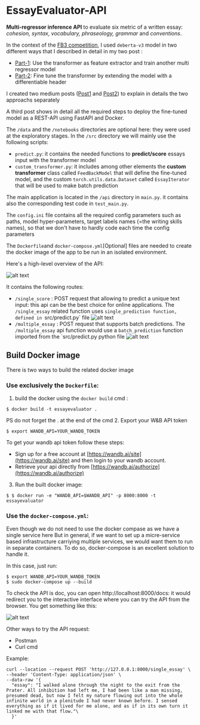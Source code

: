 # EssayEvaluator-API
**Multi-regressor inference API** to evaluate six metric of a written essay: *cohesion, syntax, vocabulary, phraseology, grammar* and *conventions*.

In the context of the [FB3 competition](https://www.kaggle.com/competitions/feedback-prize-english-language-learning), 
I used `deberta-v3` model in two different ways that I described in detail in my two post : 
* [Part-1](https://zghrib.medium.com/transformers-for-multi-regression-task-part1-transformers-as-feature-extractor-9f174ab66ce9): Use the transformer as feature extractor and train another multi regressor model
* [Part-2](https://medium.com/@zghrib/transformers-for-multi-regression-task-part2-fine-tuning-2683ef134d1c): Fine tune the transformer by extending the model with a differentiable header

I created two medium posts ([Post1](https://zghrib.medium.com/transformers-for-multi-regression-task-part1-transformers-as-feature-extractor-9f174ab66ce9) 
and [Post2](https://medium.com/@zghrib/transformers-for-multi-regression-task-part2-fine-tuning-2683ef134d1c)) to explain in details the two approachs separately

A third post shows in detail all the required steps to deploy the fine-tuned model as a REST-API using FastAPI  and Docker.

The `/data` and the `/notebooks` directories are optional here: they were used at the exploratory stages. 
In the `/src` directory we will mainly use the following scripts:
* `predict.py`: it contains the needed functions to **predict/score** essays input with the transformer model
* `custom_transformer.py`:  it includes among other elements the **custom transformer** class called `FeedBackModel` that will define the fine-tuned model, and the custom `torch.utils.data.Dataset` called `EssayIterator` that will be used to make batch prediction

The main application is located in the `/api` directory in `main.py`. it contains also the corresponding test code in `test_main.py`.

The `config.ini` file contains all the required config parameters such as paths, model hyper-parameters, target labels names (=the writing skills names), so that we don't have to  hardly code each time the config parameters

The `Dockerfile`and `docker-compose.yml`[Optional] files are needed to create the docker image of the app to be run in an isolated environment.

Here's a high-level overview of the API:

![alt text](https://rawcdn.githack.com/Athena75/EssayEvaluator-API/94fae2ba280145e60fb6d1424b4cbcf8455eba45/assets/api-workflow.png)

It contains the following routes:

* `/single_score` : POST request that allowing to predict a unique text input: this api can be the best choice for online applications. The `/single_essay` related function uses `single_prediction function, defined in `src/predict.py` file
  ![alt text](https://rawcdn.githack.com/Athena75/EssayEvaluator-API/94fae2ba280145e60fb6d1424b4cbcf8455eba45/assets/single_essay.png)
* `/multiple_essay` : POST request that supports batch predictions. The  `/multiple_essay` api function would use a `batch_prediction` function imported from the `src/predict.py python file
  ![alt text](https://rawcdn.githack.com/Athena75/EssayEvaluator-API/94fae2ba280145e60fb6d1424b4cbcf8455eba45/assets/multiple_essays.png)
## Build Docker image
There is two ways to build the related docker image 
### Use exclusively the `Dockerfile`:
 1. build the docker using the `docker build` cmd :
```
$ docker build -t essayevaluator .
```
PS do not forget the . at the end of the cmd
2. Export your W&B API token
```
$ export WANDB_API=YOUR_WANDB_TOKEN
```
To get your wandb api token follow these steps:

* Sign up for a free account at [https://wandb.ai/site](https://wandb.ai/site) and then login to your wandb account.
* Retrieve your api directly from [https://wandb.ai/authorize](https://wandb.ai/authorize)

3. Run the built docker image:

```
$ $ docker run -e "WANDB_API=$WANDB_API" -p 8000:8000 -t essayevaluator
```
### Use the `docker-compose.yml`:
Even though we do not need to use the docker compase as we have a single service here 
But in general, if we want to set up a micre-service based infrastructure carriying multiple services, 
we would want them to run in separate containers. To do so, docker-compose is an excellent solution to handle it.

In this case, just run:
```
$ export WANDB_API=YOUR_WANDB_TOKEN
$ sudo docker-compose up --build
```

To check the API is doc, you can open http://localhost:8000/docs: 
it would redirect you to the interactive interface where you can try the API from the browser. 
You get something like this:

![alt text](https://rawcdn.githack.com/Athena75/EssayEvaluator-API/94fae2ba280145e60fb6d1424b4cbcf8455eba45/assets/fastapi-doc.png)

Other ways to try the API request:

* Postman
* Curl cmd 

Example:
```
curl --location --request POST 'http://127.0.0.1:8000/single_essay' \
--header 'Content-Type: application/json' \
--data-raw '{
  "essay": "I walked alone through the night to the exit from the Prater. All inhibition had left me, I had been like a man missing, presumed dead, but now I felt my nature flowing out into the whole infinite world in a plenitude I had never known before. I sensed everything as if it lived for me alone, and as if in its own turn it linked me with that flow."\
  }'
```